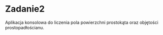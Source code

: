 # Zadanie2

Aplikacja konsolowa do liczenia pola powierzchni prostokąta oraz objętości prostopadłościanu.
